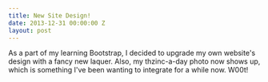 ```yaml
---
title: New Site Design!
date: 2013-12-31 00:00:00 Z
layout: post
---
```


As a part of my learning Bootstrap, I decided to upgrade my own website's design with a fancy new laquer. Also, my thzinc-a-day photo now shows up, which is something I've been wanting to integrate for a while now. W00t!